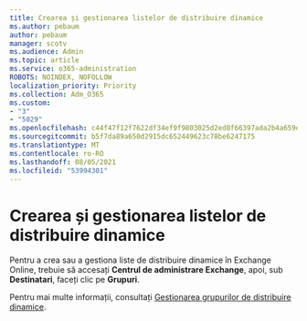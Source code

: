 ```yaml
---
title: Crearea și gestionarea listelor de distribuire dinamice
ms.author: pebaum
author: pebaum
manager: scotv
ms.audience: Admin
ms.topic: article
ms.service: o365-administration
ROBOTS: NOINDEX, NOFOLLOW
localization_priority: Priority
ms.collection: Adm_O365
ms.custom:
- "3"
- "5029"
ms.openlocfilehash: c44f47f12f7622df34ef9f9803025d2ed8f66397ada2b4a659df9b4d2dc75781
ms.sourcegitcommit: b5f7da89a650d2915dc652449623c78be6247175
ms.translationtype: MT
ms.contentlocale: ro-RO
ms.lasthandoff: 08/05/2021
ms.locfileid: "53994301"
---
```

# <a name="creating-and-managing-dynamic-distribution-lists"></a>Crearea și gestionarea listelor de distribuire dinamice

Pentru a crea sau a gestiona liste de distribuire dinamice în Exchange Online, trebuie să accesați **Centrul de administrare Exchange**, apoi, sub **Destinatari**, faceți clic pe **Grupuri**.

Pentru mai multe informații, consultați [Gestionarea grupurilor de distribuire dinamice](https://docs.microsoft.com/exchange/recipients-in-exchange-online/manage-dynamic-distribution-groups/manage-dynamic-distribution-groups).
